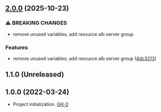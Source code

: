 ## [2.0.0](https://github.com/alibabacloud-automation/terraform-alicloud-alb/compare/v1.0.0...v2.0.0) (2025-10-23)


### ⚠ BREAKING CHANGES

* remove unused variables; add resource alb server group

### Features

* remove unused variables; add resource alb server group ([4dc3213](https://github.com/alibabacloud-automation/terraform-alicloud-alb/commit/4dc3213d1a7518af6386bde55498070522c9ffcd))

## 1.1.0 (Unreleased)

## 1.0.0 (2022-03-24)

- Project initialization. [GH-2](https://github.com/terraform-alicloud-modules/terraform-alicloud-alb/pull/2)
